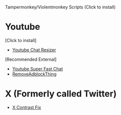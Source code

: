 Tampermonkey/Violentmonkey Scripts (Click to install)

# Youtube
[Click to install]
- [Youtube Chat Resizer](https://github.com/rasonpang/Tampermonkey-Scripts/raw/main/Youtube-Chat-Resizer.user.js)

[Recommended External]
- [Youtube Super Fast Chat](https://update.greasyfork.org/scripts/469878/YouTube%20Super%20Fast%20Chat.user.js)
- [RemoveAdblockThing](https://github.com/TheRealJoelmatic/RemoveAdblockThing/raw/main/Youtube-Ad-blocker-Reminder-Remover.user.js)

# X (Formerly called Twitter)
- [X Contrast Fix](https://github.com/rasonpang/Tampermonkey-Scripts/raw/main/X-Contrast-Fix.user.js)
